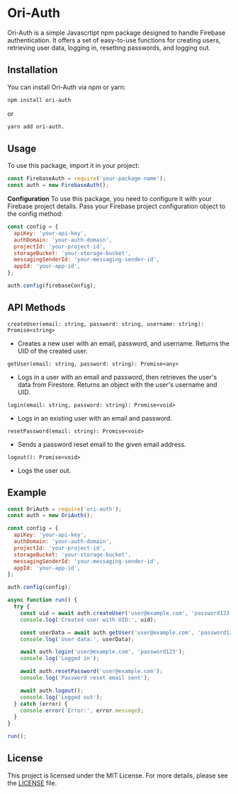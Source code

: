 # Ori-Auth

Ori-Auth is a simple Javascrtipt npm package designed to handle Firebase authentication. It offers a set of easy-to-use functions for creating users, retrieving user data, logging in, resetting passwords, and logging out.

## Installation

You can install Ori-Auth via npm or yarn:

```bash
npm install ori-auth
```
or

```bash
yarn add ori-auth.
```

## Usage
To use this package, import it in your project:
  
```javascript
const FirebaseAuth = require('your-package-name');
const auth = new FirebaseAuth();
```

**Configuration**
To use this package, you need to configure it with your Firebase project details. 
Pass your Firebase project configuration object to the config method:

```javascript
const config = {
  apiKey: 'your-api-key',
  authDomain: 'your-auth-domain',
  projectId: 'your-project-id',
  storageBucket: 'your-storage-bucket',
  messagingSenderId: 'your-messaging-sender-id',
  appId: 'your-app-id',
};

auth.config(firebaseConfig);
```

## API Methods
`createUser(email: string, password: string, username: string): Promise<string>`
- Creates a new user with an email, password, and username. Returns the UID of the created user.

`getUser(email: string, password: string): Promise<any>`
- Logs in a user with an email and password, then retrieves the user's data from Firestore. Returns an object with the user's username and UID.

`login(email: string, password: string): Promise<void>`
- Logs in an existing user with an email and password.

`resetPassword(email: string): Promise<void>`
- Sends a password reset email to the given email address.

`logout(): Promise<void>`
- Logs the user out.

## Example
```javascript
const OriAuth = require('ori-auth');
const auth = new OriAuth();

const config = {
  apiKey: 'your-api-key',
  authDomain: 'your-auth-domain',
  projectId: 'your-project-id',
  storageBucket: 'your-storage-bucket',
  messagingSenderId: 'your-messaging-sender-id',
  appId: 'your-app-id',
};

auth.config(config);

async function run() {
  try {
    const uid = await auth.createUser('user@example.com', 'password123', 'myusername');
    console.log('Created user with UID:', uid);

    const userData = await auth.getUser('user@example.com', 'password123');
    console.log('User data:', userData);

    await auth.login('user@example.com', 'password123');
    console.log('Logged in');

    await auth.resetPassword('user@example.com');
    console.log('Password reset email sent');

    await auth.logout();
    console.log('Logged out');
  } catch (error) {
    console.error('Error:', error.message);
  }
}

run();
```
## License

This project is licensed under the MIT License. For more details, please see the [LICENSE][license-link] file.




[license-link]: https://github.com/cosmic-fi/OriAuth/LICENSE.md
